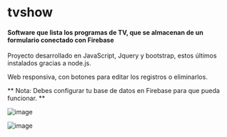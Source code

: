 # tvshow
#### Software que lista los programas de TV, que se almacenan de un formulario conectado con Firebase

Proyecto desarrollado en JavaScript, Jquery y bootstrap, estos últimos instalados gracias a node.js.

Web responsiva, con botones para editar los registros o eliminarlos.

** Nota: Debes configurar tu base de datos en Firebase para que pueda funcionar. ** 

![image](https://user-images.githubusercontent.com/73005797/112849634-a34e5c00-907f-11eb-866c-2229651f19cf.png)

![image](https://user-images.githubusercontent.com/73005797/112849750-bcefa380-907f-11eb-89cc-9af6d0484d13.png)
